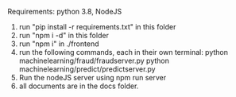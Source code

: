Requirements: python 3.8, NodeJS

1. run "pip install -r requirements.txt" in this folder
2. run "npm i -d" in this folder
3. run "npm i" in ./frontend
4. run the following commands, each in their own terminal:
   python machinelearning/fraud/fraudserver.py
   python machinelearning/predict/predictserver.py
5. Run the nodeJS server using npm run server
6. all documents are in the docs folder.

